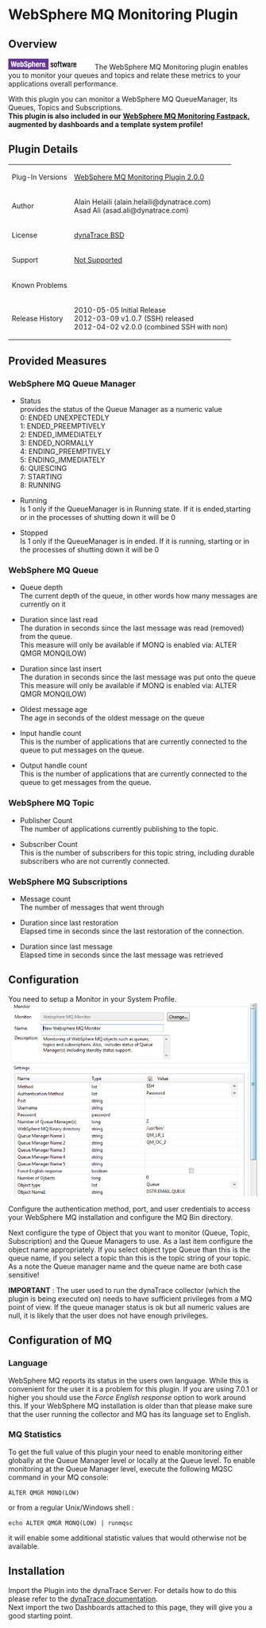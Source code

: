 <html xmlns="http://www.w3.org/1999/xhtml">
<head>
    <title>WebSphere MQ Monitoring Plugin</title>
    <meta http-equiv="Content-Type" content="text/html; charset=UTF-8"/>
    <meta http-equiv="X-UA-Compatible" content="IE=EmulateIE8" />
    <meta content="Scroll Wiki Publisher" name="generator"/>
    <link type="text/css" rel="stylesheet" href="css/blueprint/liquid.css" media="screen, projection"/>
    <link type="text/css" rel="stylesheet" href="css/blueprint/print.css" media="print"/>
    <link type="text/css" rel="stylesheet" href="css/content-style.css" media="screen, projection, print"/>
    <link type="text/css" rel="stylesheet" href="css/screen.css" media="screen, projection"/>
    <link type="text/css" rel="stylesheet" href="css/print.css" media="print"/>
</head>
<body>
                <h1>WebSphere MQ Monitoring Plugin</h1>
    <div class="section-2"  id="27623522_WebSphereMQMonitoringPlugin-Overview"  >
        <h2>Overview</h2>
    <p>
            <img src="images_community/download/attachments/27623522/icon.png" alt="images_community/download/attachments/27623522/icon.png" class="confluence-embedded-image image-center" />
        The WebSphere MQ Monitoring plugin enables you to monitor your queues and topics and relate these metrics to your applications overall performance.    </p>
    <p>
With this plugin you can monitor a WebSphere MQ QueueManager, its Queues, Topics and Subscriptions.<br/><strong class=" ">This plugin is also included in our</strong> <strong class=" "><a href="https://community/display/DL/WebSphere+MQ+Monitoring+Fastpack">WebSphere MQ Monitoring Fastpack</a></strong><strong class=" ">, augmented by dashboards and a template system profile!</strong>    </p>
    </div>
    <div class="section-2"  id="27623522_WebSphereMQMonitoringPlugin-PluginDetails"  >
        <h2>Plugin Details</h2>
    <div class="tablewrap">
        <table>
<thead class=" "></thead><tfoot class=" "></tfoot><tbody class=" ">    <tr>
            <td rowspan="1" colspan="1">
        <p>
Plug-In Versions    </p>
            </td>
                <td rowspan="1" colspan="1">
        <p>
<a href="attachments_77660172_1_com.dynatrace.plugins.mq_2.0.0.jar">WebSphere MQ Monitoring Plugin 2.0.0</a>    </p>
            </td>
        </tr>
    <tr>
            <td rowspan="1" colspan="1">
        <p>
Author    </p>
            </td>
                <td rowspan="1" colspan="1">
        <p>
Alain Helaili (alain.helaili@dynatrace.com)<br/>Asad Ali (asad.ali@dynatrace.com)    </p>
            </td>
        </tr>
    <tr>
            <td rowspan="1" colspan="1">
        <p>
License    </p>
            </td>
                <td rowspan="1" colspan="1">
        <p>
<a href="attachments_5275722_2_dynaTraceBSD.txt">dynaTrace BSD</a>    </p>
            </td>
        </tr>
    <tr>
            <td rowspan="1" colspan="1">
        <p>
Support    </p>
            </td>
                <td rowspan="1" colspan="1">
        <p>
<a href="https://community/display/DL/Support+Levels#SupportLevels-Community">Not Supported </a>    </p>
            </td>
        </tr>
    <tr>
            <td rowspan="1" colspan="1">
        <p>
Known Problems    </p>
            </td>
                <td rowspan="1" colspan="1">
        <p>
    </p>
            </td>
        </tr>
    <tr>
            <td rowspan="1" colspan="1">
        <p>
Release History    </p>
            </td>
                <td rowspan="1" colspan="1">
        <p>
2010-05-05 Initial Release<br/>2012-03-09 v1.0.7 (SSH)  released<br/>2012-04-02 v2.0.0 (combined SSH with non)    </p>
            </td>
        </tr>
</tbody>        </table>
            </div>
    </div>
    <div class="section-2"  id="27623522_WebSphereMQMonitoringPlugin-ProvidedMeasures"  >
        <h2>Provided Measures</h2>
    <div class="section-3"  id="27623522_WebSphereMQMonitoringPlugin-WebSphereMQQueueManager"  >
        <h3>WebSphere MQ Queue Manager</h3>
<ul class=" "><li class=" ">    <p>
Status<br/>provides the status of the Queue Manager as a numeric value<br/>0: ENDED UNEXPECTEDLY<br/>1: ENDED_PREEMPTIVELY<br/>2: ENDED_IMMEDIATELY<br/>3: ENDED_NORMALLY<br/>4: ENDING_PREEMPTIVELY<br/>5: ENDING_IMMEDIATELY<br/>6: QUIESCING<br/>7: STARTING<br/>8: RUNNING    </p>
</li><li class=" ">    <p>
Running<br/>Is 1 only if the QueueManager is in Running state. If it is ended,starting or in the processes of shutting down it will be 0    </p>
</li><li class=" ">    <p>
Stopped<br/>Is 1 only if the QueueManager is in ended. If it is running, starting or in the processes of shutting down it will be 0    </p>
</li></ul>    </div>
    <div class="section-3"  id="27623522_WebSphereMQMonitoringPlugin-WebSphereMQQueue"  >
        <h3>WebSphere MQ Queue</h3>
<ul class=" "><li class=" ">    <p>
Queue depth<br/>The current depth of the queue, in other words how many messages are currently on it    </p>
</li><li class=" ">    <p>
Duration since last read<br/>The duration in seconds since the last message was read (removed) from the queue.<br/>This measure will only be available if MONQ is enabled via: ALTER QMGR MONQ(LOW)    </p>
</li><li class=" ">    <p>
Duration since last insert<br/>The duration in seconds since the last message was put onto the queue<br/>This measure will only be available if MONQ is enabled via: ALTER QMGR MONQ(LOW)    </p>
</li><li class=" ">    <p>
Oldest message age<br/>The age in seconds of the oldest message on the queue    </p>
</li><li class=" ">    <p>
Input handle count<br/>This is the number of applications that are currently connected to the queue to put messages on the queue.    </p>
</li><li class=" ">    <p>
Output handle count<br/>This is the number of applications that are currently connected to the queue to get messages from the queue.    </p>
</li></ul>    </div>
    <div class="section-3"  id="27623522_WebSphereMQMonitoringPlugin-WebSphereMQTopic"  >
        <h3>WebSphere MQ Topic</h3>
<ul class=" "><li class=" ">    <p>
Publisher Count<br/>The number of applications currently publishing to the topic.    </p>
</li><li class=" ">    <p>
Subscriber Count<br/>This is the number of subscribers for this topic string, including durable subscribers who are not currently connected.    </p>
</li></ul>    </div>
    <div class="section-3"  id="27623522_WebSphereMQMonitoringPlugin-WebSphereMQSubscriptions"  >
        <h3>WebSphere MQ Subscriptions</h3>
<ul class=" "><li class=" ">    <p>
Message count<br/>The number of messages that went through    </p>
</li><li class=" ">    <p>
Duration since last restoration<br/>Elapsed time in seconds since the last restoration of the connection.    </p>
</li><li class=" ">    <p>
Duration since last message<br/>Elapsed time in seconds since the last message was retrieved    </p>
</li></ul>    </div>
    </div>
    <div class="section-2"  id="27623522_WebSphereMQMonitoringPlugin-Configuration"  >
        <h2>Configuration</h2>
    <p>
You need to setup a Monitor in your System Profile.<br/>            <img src="images_community/download/attachments/27623522/WebSphere_MQ_Config.PNG" alt="images_community/download/attachments/27623522/WebSphere_MQ_Config.PNG" class="confluence-embedded-image" />
            </p>
    <p>
Configure the authentication method, port, and user credentials to access your WebSphere MQ installation and configure the MQ Bin directory.    </p>
    <p>
Next configure the type of Object that you want to monitor (Queue, Topic, Subscription) and the Queue Managers to use. As a last item configure the object name appropriately. If you select object type Queue than this is the queue name, if you select a topic than this is the topic string of your topic.<br/>As a note the Queue manager name and the queue name are both case sensitive!    </p>
    <p>
<strong class=" ">IMPORTANT</strong> : The user used to run the dynaTrace collector (which the plugin is being executed on) needs to have sufficient privileges from a MQ point of view. If the queue manager status is ok but all numeric values are null, it is likely that the user does not have enough privileges.    </p>
    </div>
    <div class="section-2"  id="27623522_WebSphereMQMonitoringPlugin-ConfigurationofMQ"  >
        <h2>Configuration of MQ</h2>
    <div class="section-3"  id="27623522_WebSphereMQMonitoringPlugin-Language"  >
        <h3>Language</h3>
    <p>
WebSphere MQ reports its status in the users own language. While this is convenient for the user it is a problem for this plugin. If you are using 7.0.1 or higher you should use the <i class=" ">Force English response</i> option to work around this. If your WebSphere MQ installation is older than that please make sure that the user running the collector and MQ has its language set to English.    </p>
    </div>
    <div class="section-3"  id="27623522_WebSphereMQMonitoringPlugin-MQStatistics"  >
        <h3>MQ Statistics</h3>
    <p>
To get the full value of this plugin your need to enable monitoring either globally at the Queue Manager level or locally at the Queue level. To enable monitoring at the Queue Manager level, execute the following MQSC command in your MQ console:    </p>
    <div class="confbox programlisting">
                <div class="content">
        <pre><code>ALTER QMGR MONQ(LOW)</code></pre>
        </div>
    </div>
    <p>
or from a regular Unix/Windows shell :    </p>
    <div class="confbox programlisting">
                <div class="content">
        <pre><code>echo ALTER QMGR MONQ(LOW) | runmqsc</code></pre>
        </div>
    </div>
    <p>
it will enable some additional statistic values that would otherwise not be available.    </p>
    </div>
    </div>
    <div class="section-2"  id="27623522_WebSphereMQMonitoringPlugin-Installation"  >
        <h2>Installation</h2>
    <p>
Import the Plugin into the dynaTrace Server. For details how to do this please refer to the <a href="https://community/display/DOCDT55/Plugin+Management">dynaTrace documentation</a>.<br/>Next import the two Dashboards attached to this page, they will give you a good starting point.    </p>
    </div>
            </div>
        </div>
        <div class="footer">
        </div>
    </div>
</body>
</html>
